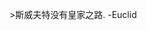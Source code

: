 <div class="github-widget" data-repo="hsavit1/Awesome-Swift-Education"></div>
<script async src="https://pagead2.googlesyndication.com/pagead/js/adsbygoogle.js"></script><ins class="adsbygoogle" style="display:block" data-ad-client="ca-pub-6890694312814945" data-ad-slot="5473692530" data-ad-format="auto"  data-full-width-responsive="true"></ins>

 &gt;斯威夫特没有皇家之路.  -Euclid
